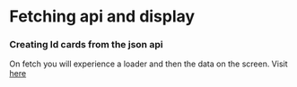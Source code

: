 # Fetching api and display 
### Creating Id cards from the json api
On fetch you will experience a loader and then the data on the screen. Visit [here](https://display-id-cards.netlify.app/) 
